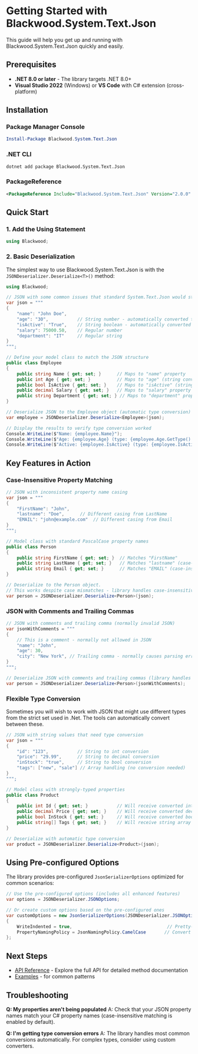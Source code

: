 # Getting Started with Blackwood.System.Text.Json

This guide will help you get up and running with Blackwood.System.Text.Json quickly and easily.

## Prerequisites

- **.NET 8.0 or later** - The library targets .NET 8.0+
- **Visual Studio 2022** (Windows) or **VS Code** with C# extension (cross-platform)

## Installation

### Package Manager Console
```powershell
Install-Package Blackwood.System.Text.Json
```

### .NET CLI
```bash
dotnet add package Blackwood.System.Text.Json
```

### PackageReference
```xml
<PackageReference Include="Blackwood.System.Text.Json" Version="2.0.0" />
```

## Quick Start

### 1. Add the Using Statement

```csharp
using Blackwood;
```

### 2. Basic Deserialization

The simplest way to use Blackwood.System.Text.Json is with the
`JSONDeserializer.Deserialize<T>()` method:

```csharp
using Blackwood;

// JSON with some common issues that standard System.Text.Json would struggle with
var json = """
{
    "name": "John Doe",
    "age": "30",           // String number - automatically converted to int
    "isActive": "True",    // String boolean - automatically converted to bool
    "salary": 75000.50,    // Regular number
    "department": "IT"     // Regular string
}
""";

// Define your model class to match the JSON structure
public class Employee
{
    public string Name { get; set; }      // Maps to "name" property
    public int Age { get; set; }          // Maps to "age" (string converted to int)
    public bool IsActive { get; set; }    // Maps to "isActive" (string converted to bool)
    public decimal Salary { get; set; }   // Maps to "salary" property
    public string Department { get; set; } // Maps to "department" property
}

// Deserialize JSON to the Employee object (automatic type conversion)
var employee = JSONDeserializer.Deserialize<Employee>(json);

// Display the results to verify type conversion worked
Console.WriteLine($"Name: {employee.Name}");
Console.WriteLine($"Age: {employee.Age} (type: {employee.Age.GetType().Name})");
Console.WriteLine($"Active: {employee.IsActive} (type: {employee.IsActive.GetType().Name})");
```


## Key Features in Action

### Case-Insensitive Property Matching

```csharp
// JSON with inconsistent property name casing
var json = """
{
    "FirstName": "John",
    "lastname": "Doe",      // Different casing from LastName
    "EMAIL": "john@example.com"  // Different casing from Email
}
""";

// Model class with standard PascalCase property names
public class Person
{
    public string FirstName { get; set; }  // Matches "FirstName"
    public string LastName { get; set; }   // Matches "lastname" (case-insensitive)
    public string Email { get; set; }      // Matches "EMAIL" (case-insensitive)
}

// Deserialize to the Person object.
// This works despite case mismatches - library handles case-insensitive matching
var person = JSONDeserializer.Deserialize<Person>(json);
```

### JSON with Comments and Trailing Commas

```csharp
// JSON with comments and trailing comma (normally invalid JSON)
var jsonWithComments = """
{
    // This is a comment - normally not allowed in JSON
    "name": "John",
    "age": 30,
    "city": "New York", // Trailing comma - normally causes parsing errors!
}
""";

// Deserialize JSON with comments and trailing commas (library handles both)
var person = JSONDeserializer.Deserialize<Person>(jsonWithComments);
```

### Flexible Type Conversion

Sometimes you will wish to work with JSON that might use different types from
the strict set used in .Net.  The tools can automatically convert between these.

```csharp
// JSON with string values that need type conversion
var json = """
{
    "id": "123",           // String to int conversion
    "price": "29.99",      // String to decimal conversion
    "inStock": "true",     // String to bool conversion
    "tags": ["new", "sale"] // Array handling (no conversion needed)
}
""";

// Model class with strongly-typed properties
public class Product
{
    public int Id { get; set; }           // Will receive converted int value
    public decimal Price { get; set; }    // Will receive converted decimal value
    public bool InStock { get; set; }     // Will receive converted bool value
    public string[] Tags { get; set; }    // Will receive string array
}

// Deserialize with automatic type conversion
var product = JSONDeserializer.Deserialize<Product>(json);
```


## Using Pre-configured Options

The library provides pre-configured `JsonSerializerOptions` optimized for common scenarios:

```csharp
// Use the pre-configured options (includes all enhanced features)
var options = JSONDeserializer.JSONOptions;

// Or create custom options based on the pre-configured ones
var customOptions = new JsonSerializerOptions(JSONDeserializer.JSONOptions)
{
    WriteIndented = true,                                    // Pretty-print JSON
    PropertyNamingPolicy = JsonNamingPolicy.CamelCase       // Convert property names to camelCase
};
```


## Next Steps

- [API Reference](../api/index.md) - Explore the full API for detailed method documentation
- [Examples](examples.md) - for common patterns

## Troubleshooting

**Q: My properties aren't being populated**
A: Check that your JSON property names match your C# property names (case-insensitive matching is enabled by default).

**Q: I'm getting type conversion errors**
A: The library handles most common conversions automatically. For complex types, consider using custom converters.
